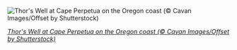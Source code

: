 
![Thor's Well at Cape Perpetua on the Oregon coast (© Cavan Images/Offset by Shutterstock)](https://cn.bing.com//th?id=OHR.CapePerpetua_EN-US1381606733_1920x1080.jpg&rf=LaDigue_1920x1080.jpg&pid=hp)

*[Thor's Well at Cape Perpetua on the Oregon coast (© Cavan Images/Offset by Shutterstock)](https://www.bing.com/search?q=thor%27s+well+oregon&form=hpcapt&filters=HpDate%3a%2220210311_0800%22)*
